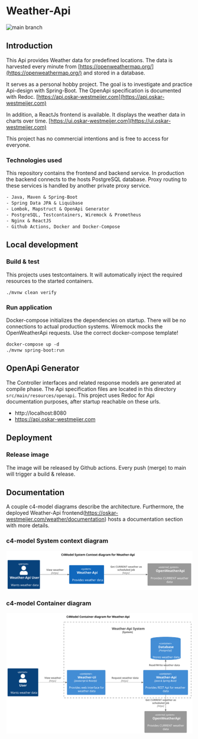 # Weather-Api

![main branch](https://github.com/OskarWestmeijer/weather-api/actions/workflows/main-build-test-release-deploy.yml/badge.svg)

## Introduction

This Api provides Weather data for predefined locations. The data is harvested every minute
from [https://openweathermap.org/](https://openweathermap.org/) and stored in a database.

It serves as a personal hobby project. The goal is to investigate and practice Api-design with Spring-Boot.
The OpenApi specification is documented with Redoc. [https://api.oskar-westmeijer.com](https://api.oskar-westmeijer.com)

In addition, a ReactJs frontend is available. It displays the weather data in charts over
time. [https://ui.oskar-westmeijer.com](https://ui.oskar-westmeijer.com)

This project has no commercial intentions and is free to access for everyone.

### Technologies used

This repository contains the frontend and backend service. In production the backend connects to the hosts PostgreSQL database.
Proxy routing to these services is handled by another private proxy service.

```
- Java, Maven & Spring-Boot
- Spring Data JPA & Liquibase 
- Lombok, Mapstruct & OpenApi Generator 
- PostgreSQL, Testcontainers, Wiremock & Prometheus
- Nginx & ReactJS
- Github Actions, Docker and Docker-Compose
```

## Local development

### Build & test

This projects uses testcontainers. It will automatically inject the required resources to the started containers.

```
./mvnw clean verify
```

### Run application

Docker-compose initializes the dependencies on startup. There will be no connections to actual production systems.
Wiremock mocks the OpenWeatherApi requests. Use the correct docker-compose template!

```
docker-compose up -d
./mvnw spring-boot:run 
```

## OpenApi Generator

The Controller interfaces and related response models are generated at compile phase. The Api specification files are located in this
directory `src/main/resources/openapi`. This project
uses Redoc for Api documentation purposes, after startup reachable on these urls.

- http://localhost:8080
- https://api.oskar-westmeijer.com

## Deployment

### Release image

The image will be released by Github actions. Every push (merge) to main will trigger a build & release.

## Documentation

A couple c4-model diagrams describe the architecture.
Furthermore, the deployed Weather-Api frontend(https://oskar-westmeijer.com/weather/documentation) hosts a documentation
section with more details.

### c4-model System context diagram

![Alt c4-model system context diagram](frontend/public/images/c4_context.svg)

### c4-model Container diagram

![Alt c4-model container diagram](frontend/public/images/c4_container.svg)